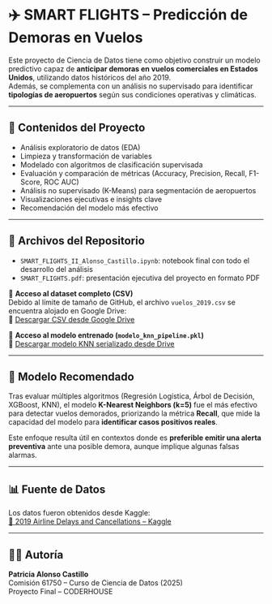 # ✈️ SMART FLIGHTS – Predicción de Demoras en Vuelos

Este proyecto de Ciencia de Datos tiene como objetivo construir un modelo predictivo capaz de **anticipar demoras en vuelos comerciales en Estados Unidos**, utilizando datos históricos del año 2019.  
Además, se complementa con un análisis no supervisado para identificar **tipologías de aeropuertos** según sus condiciones operativas y climáticas.

---

## 📌 Contenidos del Proyecto

- Análisis exploratorio de datos (EDA)
- Limpieza y transformación de variables
- Modelado con algoritmos de clasificación supervisada
- Evaluación y comparación de métricas (Accuracy, Precision, Recall, F1-Score, ROC AUC)
- Análisis no supervisado (K-Means) para segmentación de aeropuertos
- Visualizaciones ejecutivas e insights clave
- Recomendación del modelo más efectivo

---

## 📂 Archivos del Repositorio

- `SMART_FLIGHTS_II_Alonso_Castillo.ipynb`: notebook final con todo el desarrollo del análisis
- `SMART_FLIGHTS.pdf`: presentación ejecutiva del proyecto en formato PDF

📎 **Acceso al dataset completo (CSV)**  
Debido al límite de tamaño de GitHub, el archivo `vuelos_2019.csv` se encuentra alojado en Google Drive:  
🔗 [Descargar CSV desde Google Drive](https://drive.google.com/file/d/1h1d5C24Pb_fsC0bNtqDy9TMK2W4xdokY/view?usp=drive_link)

📎 **Acceso al modelo entrenado (`modelo_knn_pipeline.pkl`)**  
🔗 [Descargar modelo KNN serializado desde Drive](https://drive.google.com/file/d/1DKpBABC5tTJNzIQYaRMbHUJUfgmiBgXd/view?usp=drive_link)

---

## 🧠 Modelo Recomendado

Tras evaluar múltiples algoritmos (Regresión Logística, Árbol de Decisión, XGBoost, KNN), el modelo **K-Nearest Neighbors (k=5)** fue el más efectivo para detectar vuelos demorados, priorizando la métrica **Recall**, que mide la capacidad del modelo para **identificar casos positivos reales**.

Este enfoque resulta útil en contextos donde es **preferible emitir una alerta preventiva** ante una posible demora, aunque implique algunas falsas alarmas.

---

## 📊 Fuente de Datos

Los datos fueron obtenidos desde Kaggle:  
[📎 2019 Airline Delays and Cancellations – Kaggle](https://www.kaggle.com/datasets/threnjen/2019-airline-delays-and-cancellations)

---

## 👩‍💻 Autoría

**Patricia Alonso Castillo**  
Comisión 61750 – Curso de Ciencia de Datos (2025)  
Proyecto Final – CODERHOUSE



